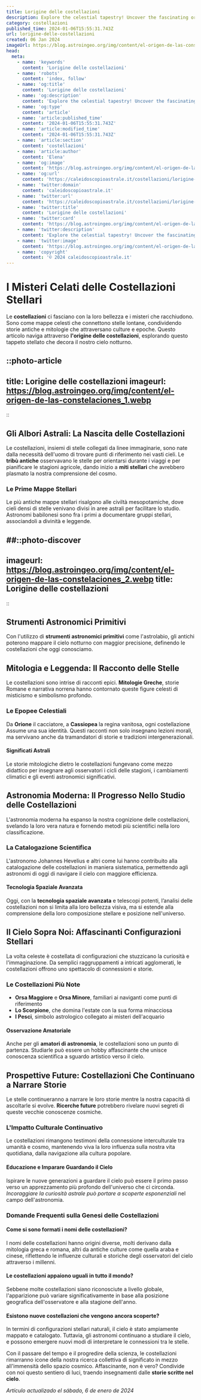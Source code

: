 ```yaml
---
title: Lorigine delle costellazioni
description: Explore the celestial tapestry! Uncover the fascinating origins of Italian constellations in this enlightening blog piece. Dive into the stars!
category: costellazioni
published_time: 2024-01-06T15:55:31.743Z
url: lorigine-delle-costellazioni
created: 06 Jan 2024
imageUrl: https://blog.astroingeo.org/img/content/el-origen-de-las-constelaciones_1.webp
head:
  meta:
    - name: 'keywords'
      content: 'Lorigine delle costellazioni'
    - name: 'robots'
      content: 'index, follow'
    - name: 'og:title'
      content: 'Lorigine delle costellazioni'
    - name: 'og:description'
      content: 'Explore the celestial tapestry! Uncover the fascinating origins of Italian constellations in this enlightening blog piece. Dive into the stars!'
    - name: 'og:type'
      content: 'article'
    - name: 'article:published_time'
      content: '2024-01-06T15:55:31.743Z'
    - name: 'article:modified_time'
      content: '2024-01-06T15:55:31.743Z'
    - name: 'article:section'
      content: 'costellazioni'
    - name: 'article:author'
      content: 'Elena'
    - name: 'og:image'
      content: 'https://blog.astroingeo.org/img/content/el-origen-de-las-constelaciones_1.webp'
    - name: 'og:url'
      content: 'https://caleidoscopioastrale.it/costellazioni/lorigine-delle-costellazioni'
    - name: 'twitter:domain'
      content: 'caleidoscopioastrale.it'
    - name: 'twitter:url'
      content: 'https://caleidoscopioastrale.it/costellazioni/lorigine-delle-costellazioni'
    - name: 'twitter:title'
      content: 'Lorigine delle costellazioni'
    - name: 'twitter:card'
      content: 'https://blog.astroingeo.org/img/content/el-origen-de-las-constelaciones_1.webp'
    - name: 'twitter:description'
      content: 'Explore the celestial tapestry! Uncover the fascinating origins of Italian constellations in this enlightening blog piece. Dive into the stars!'
    - name: 'twitter:image'
      content: 'https://blog.astroingeo.org/img/content/el-origen-de-las-constelaciones_1.webp'
    - name: 'copyright'
      content: '© 2024 caleidoscopioastrale.it'
---
```

# I Misteri Celati delle Costellazioni Stellari

Le **costellazioni** ci fasciano con la loro bellezza e i misteri che racchiudono. Sono come mappe celesti che connettono stelle lontane, condividendo storie antiche e mitologie che attraversano culture e epoche. Questo articolo naviga attraverso **l'origine delle costellazioni**, esplorando questo tappeto stellato che decora il nostro cielo notturno.

::photo-article
---
title: Lorigine delle costellazioni
imageurl: https://blog.astroingeo.org/img/content/el-origen-de-las-constelaciones_1.webp
---
::

## Gli Albori Astrali: La Nascita delle Costellazioni
Le costellazioni, insiemi di stelle collegati da linee immaginarie, sono nate dalla necessità dell'uomo di trovare punti di riferimento nei vasti cieli. Le **tribù antiche** osservavano le stelle per orientarsi durante i viaggi e per pianificare le stagioni agricole, dando inizio a **miti stellari** che avrebbero plasmato la nostra comprensione del cosmo.

### Le Prime Mappe Stellari
Le più antiche mappe stellari risalgono alle civiltà mesopotamiche, dove cieli densi di stelle venivano divisi in aree astrali per facilitare lo studio. Astronomi babilonesi sono fra i primi a documentare gruppi stellari, associandoli a divinità e leggende.

##::photo-discover
---
imageurl: https://blog.astroingeo.org/img/content/el-origen-de-las-constelaciones_2.webp
title: Lorigine delle costellazioni
---
::

## Strumenti Astronomici Primitivi
Con l'utilizzo di **strumenti astronomici primitivi** come l'astrolabio, gli antichi poterono mappare il cielo notturno con maggior precisione, definendo le costellazioni che oggi conosciamo.

## Mitologia e Leggenda: Il Racconto delle Stelle
Le costellazioni sono intrise di racconti epici. **Mitologie Greche**, storie Romane e narrativa norrena hanno contornato queste figure celesti di misticismo e simbolismo profondo.

### Le Epopee Celestiali
Da **Orione** il cacciatore, a **Cassiopea** la regina vanitosa, ogni costellazione Assume una sua identità. Questi racconti non solo insegnano lezioni morali, ma servivano anche da tramandatori di storie e tradizioni intergenerazionali.

#### Significati Astrali
Le storie mitologiche dietro le costellazioni fungevano come mezzo didattico per insegnare agli osservatori i cicli delle stagioni, i cambiamenti climatici e gli eventi astronomici significativi.

## Astronomia Moderna: Il Progresso Nello Studio delle Costellazioni
L'astronomia moderna ha espanso la nostra cognizione delle costellazioni, svelando la loro vera natura e fornendo metodi più scientifici nella loro classificazione.

### La Catalogazione Scientifica
L'astronomo Johannes Hevelius e altri come lui hanno contribuito alla catalogazione delle costellazioni in maniera sistematica, permettendo agli astronomi di oggi di navigare il cielo con maggiore efficienza.

#### Tecnologia Spaziale Avanzata
Oggi, con la **tecnologia spaziale avanzata** e telescopi potenti, l’analisi delle costellazioni non si limita alla loro bellezza visiva, ma si estende alla comprensione della loro composizione stellare e posizione nell'universo.

## Il Cielo Sopra Noi: Affascinanti Configurazioni Stellari
La volta celeste è costellata di configurazioni che stuzzicano la curiosità e l'immaginazione. Da semplici raggruppamenti a intricati agglomerati, le costellazioni offrono uno spettacolo di connessioni e storie.

### Le Costellazioni Più Note
* **Orsa Maggiore** e **Orsa Minore**, familiari ai naviganti come punti di riferimento
* **Lo Scorpione**, che domina l'estate con la sua forma minacciosa
* **I Pesci**, simbolo astrologico collegato ai misteri dell'acquario

#### Osservazione Amatoriale
Anche per gli **amatori di astronomia**, le costellazioni sono un punto di partenza. Studiarle può essere un hobby affascinante che unisce conoscenza scientifica a sguardo artistico verso il cielo.

## Prospettive Future: Costellazioni Che Continuano a Narrare Storie
Le stelle continueranno a narrare le loro storie mentre la nostra capacità di ascoltarle si evolve. **Ricerche future** potrebbero rivelare nuovi segreti di queste vecchie conoscenze cosmiche.

### L'Impatto Culturale Continuativo
Le costellazioni rimangono testimoni della connessione interculturale tra umanità e cosmo, mantenendo viva la loro influenza sulla nostra vita quotidiana, dalla navigazione alla cultura popolare.

#### Educazione e Imparare Guardando il Cielo
Ispirare le nuove generazioni a guardare il cielo può essere il primo passo verso un apprezzamento più profondo dell'universo che ci circonda. *Incoraggiare la curiosità astrale può portare a scoperte esponenziali* nel campo dell'astronomia.

### Domande Frequenti sulla Genesi delle Costellazioni

#### Come si sono formati i nomi delle costellazioni?
I nomi delle costellazioni hanno origini diverse, molti derivano dalla mitologia greca e romana, altri da antiche culture come quella araba e cinese, riflettendo le influenze culturali e storiche degli osservatori del cielo attraverso i millenni.

#### Le costellazioni appaiono uguali in tutto il mondo?
Sebbene molte costellazioni siano riconosciute a livello globale, l'apparizione può variare significativamente in base alla posizione geografica dell'osservatore e alla stagione dell'anno.

#### Esistono nuove costellazioni che vengono ancora scoperte?
In termini di configurazioni stellari naturali, il cielo è stato ampiamente mappato e catalogato. Tuttavia, gli astronomi continuano a studiare il cielo, e possono emergere nuovi modi di interpretare le connessioni tra le stelle.

Con il passare del tempo e il progredire della scienza, le costellazioni rimarranno icone della nostra ricerca collettiva di significato in mezzo all'immensità dello spazio cosmico. Affascinante, non è vero? Condivide con noi questo sentiero di luci, traendo insegnamenti dalle **storie scritte nel cielo**.

_Artículo actualizado el sábado, 6 de enero de 2024_